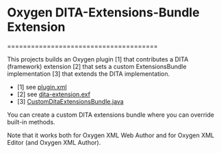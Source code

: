 # Oxygen DITA-Extensions-Bundle Extension
======================================

This projects builds an Oxygen plugin [1] that contributes a DITA (framework) extension [2] that sets a custom ExtensionsBundle implementation [3] that extends the DITA implementation.
- [1] see [plugin.xml](plugin.xml)
- [2] see [dita-extension.exf](dita-extension.exf)
- [3] [CustomDitaExtensionsBundle.java](src\main\java\com\oxygenxml\demo\CustomDitaExtensionsBundle.java)

You can create a custom DITA extensions bundle where you can override built-in methods. 

Note that it works both for Oxygen XML Web Author and for Oxygen XML Editor (and Oxygen XML Author).
